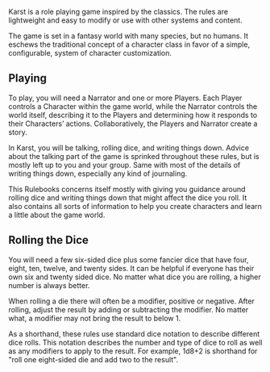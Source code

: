 Karst is a role playing game inspired by the classics. The rules are lightweight and easy to modify or use with other systems and content. 

The game is set in a fantasy world with many species, but no humans. It eschews the traditional concept of a character class in favor of a simple, configurable, system of character customization.

## Playing

To play, you will need a Narrator and one or more Players. Each Player controls a Character within the game world, while the Narrator controls the world itself, describing it to the Players and determining how it responds to their Characters’ actions. Collaboratively, the Players and Narrator create a story.

In Karst, you will be talking, rolling dice, and writing things down. Advice about the talking part of the game is sprinked throughout these rules, but is mostly left up to you and your group. Same with most of the details of writing things down, especially any kind of journaling. 

This Rulebooks concerns itself mostly with giving you guidance around rolling dice and writing things down that might affect the dice you roll. It also contains all sorts of information to help you create characters and learn a little about the game world.

## Rolling the Dice
You will need a few six-sided dice plus some fancier dice that have four, eight, ten, twelve, and twenty sides. It can be helpful if everyone has their own six and twenty sided dice. No matter what dice you are rolling, a higher number is always better.

When rolling a die there will often be a modifier, positive or negative. After rolling, adjust the result by adding or subtracting the modifier. No matter what, a modifier may not bring the result to below 1.

As a shorthand, these rules use standard dice notation to describe different dice rolls. This notation describes the number and type of dice to roll as well as any modifiers to apply to the result. For example, 1d8+2 is shorthand for "roll one eight-sided die and add two to the result".
